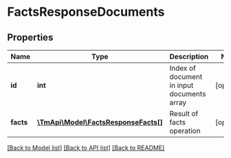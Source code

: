 # FactsResponseDocuments

## Properties
Name | Type | Description | Notes
------------ | ------------- | ------------- | -------------
**id** | **int** | Index of document in input documents array | [optional] 
**facts** | [**\TmApi\Model\FactsResponseFacts[]**](FactsResponseFacts.md) | Result of facts operation | [optional] 

[[Back to Model list]](../README.md#documentation-for-models) [[Back to API list]](../README.md#documentation-for-api-endpoints) [[Back to README]](../README.md)



